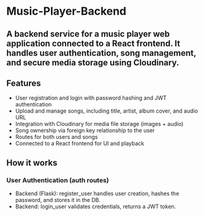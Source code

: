 # Music-Player-Backend
A backend service for a music player web application connected to a React frontend. It handles user authentication, song management, and secure media storage using Cloudinary.
---
## Features
- User registration and login with password hashing and JWT authentication
- Upload and manage songs, including title, artist, album cover, and audio URL
- Integration with Cloudinary for media file storage (images + audio)
- Song ownership via foreign key relationship to the user
- Routes for both users and songs
- Connected to a React frontend for UI and playback

## How it works
### User Authentication (auth routes)
- Backend (Flask):
  register_user handles user creation, hashes the password, and stores it in the DB.
- Backend:
  login_user validates credentials, returns a JWT token.








